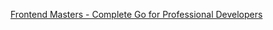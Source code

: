 [Frontend Masters - Complete Go for Professional Developers](https://frontendmasters.com/courses/complete-go)
